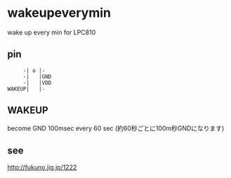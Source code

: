 # wakeupeverymin
wake up every min for LPC810

## pin
         -| o |-
         -|   |GND
         -|   |VDD
    WAKEUP|   |-

## WAKEUP
become GND 100msec every 60 sec
(約60秒ごとに100m秒GNDになります)

## see
http://fukuno.jig.jp/1222
